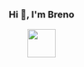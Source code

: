 <div align="center">
    <h3>Hi 👋, I'm Breno</h3>
    <p align="center">
        <img src="cat.webp" width="50"/>
    </p>
</div>

